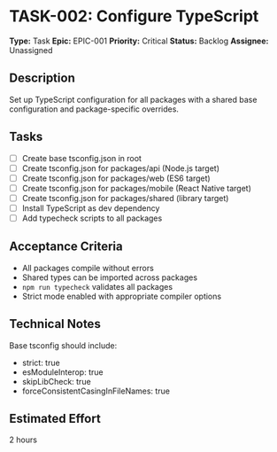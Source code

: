 # TASK-002: Configure TypeScript

**Type:** Task
**Epic:** EPIC-001
**Priority:** Critical
**Status:** Backlog
**Assignee:** Unassigned

## Description
Set up TypeScript configuration for all packages with a shared base configuration and package-specific overrides.

## Tasks
- [ ] Create base tsconfig.json in root
- [ ] Create tsconfig.json for packages/api (Node.js target)
- [ ] Create tsconfig.json for packages/web (ES6 target)
- [ ] Create tsconfig.json for packages/mobile (React Native target)
- [ ] Create tsconfig.json for packages/shared (library target)
- [ ] Install TypeScript as dev dependency
- [ ] Add typecheck scripts to all packages

## Acceptance Criteria
- All packages compile without errors
- Shared types can be imported across packages
- `npm run typecheck` validates all packages
- Strict mode enabled with appropriate compiler options

## Technical Notes
Base tsconfig should include:
- strict: true
- esModuleInterop: true
- skipLibCheck: true
- forceConsistentCasingInFileNames: true

## Estimated Effort
2 hours
